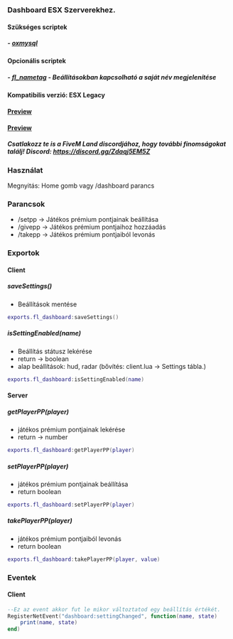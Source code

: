 ### Dashboard ESX Szerverekhez.

#### Szükséges scriptek

##### - [oxmysql](https://github.com/overextended/oxmysql)

#### Opcionális scriptek

##### - [fl_nametag](https://github.com/fivemland/fl_nametag) - Beállításokban kapcsolható a saját név megjelenítése

#### Kompatibilis verzió: ESX Legacy

#### [Preview](https://streamable.com/9wtxdh 'https://streamable.com/9wtxdh')

#### [Preview](https://streamable.com/bbpc0f 'https://streamable.com/bbpc0f')

##### Csatlakozz te is a FiveM Land discordjához, hogy további finomságokat találj! Discord: https://discord.gg/Zdaqj5EM5Z

### Használat

Megnyitás: Home gomb vagy /dashboard parancs

### Parancsok

- /setpp -> Játékos prémium pontjainak beállítása
- /givepp -> Játékos prémium pontjaihoz hozzáadás
- /takepp -> Játékos prémium pontjaiból levonás

### Exportok

#### Client

##### saveSettings()

- Beállítások mentése

```lua
exports.fl_dashboard:saveSettings()
```

##### isSettingEnabled(name)

- Beállítás státusz lekérése
- return -> boolean
- alap beállítások: hud, radar (bővítés: client.lua -> Settings tábla.)

```lua
exports.fl_dashboard:isSettingEnabled(name)
```

#### Server

##### getPlayerPP(player)

- játékos prémium pontjainak lekérése
- return -> number

```lua
exports.fl_dashboard:getPlayerPP(player)
```

##### setPlayerPP(player)

- játékos prémium pontjainak beállítása
- return boolean

```lua
exports.fl_dashboard:setPlayerPP(player)
```

##### takePlayerPP(player)

- játékos prémium pontjaiból levonás
- return boolean

```lua
exports.fl_dashboard:takePlayerPP(player, value)
```

### Eventek

#### Client

```lua
--Ez az event akkor fut le mikor változtatod egy beállítás értékét.
RegisterNetEvent("dashboard:settingChanged", function(name, state)
	print(name, state)
end)
```
